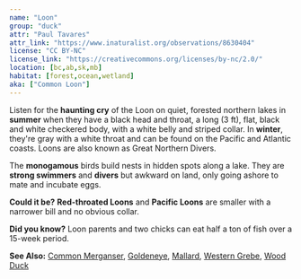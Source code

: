 ```yaml
---
name: "Loon"
group: "duck"
attr: "Paul Tavares"
attr_link: "https://www.inaturalist.org/observations/8630404"
license: "CC BY-NC"
license_link: "https://creativecommons.org/licenses/by-nc/2.0/"
location: [bc,ab,sk,mb]
habitat: [forest,ocean,wetland]
aka: ["Common Loon"]
---
```

Listen for the **haunting cry** of the Loon on quiet, forested northern lakes in **summer**  when they have a black head and throat, a long (3 ft), flat, black and white checkered body, with a white belly and striped collar. In **winter**, they're gray with a white throat and can be found on the Pacific and Atlantic coasts. Loons are also known as Great Northern Divers.

The **monogamous** birds build nests in hidden spots along a lake. They are **strong swimmers** and **divers** but awkward on land, only going ashore to mate and incubate eggs.

**Could it be?** **Red-throated Loons** and **Pacific Loons** are smaller with a narrower bill and no obvious collar.

**Did you know?** Loon parents and two chicks can eat half a ton of fish over a 15-week period.

<!-- generated, do not edit -->
**See Also:**
[Common Merganser](/birds/commmerg/),
[Goldeneye](/birds/goldeye/),
[Mallard](/birds/mallard/),
[Western Grebe](/birds/westgrebe/),
[Wood Duck](/birds/woodduck/)
